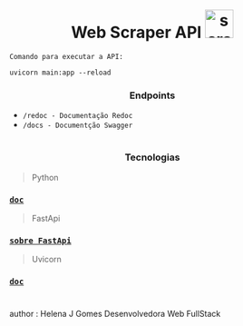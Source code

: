 <h1 align = "center">
	Web Scraper API <img src='https://www.svgrepo.com/show/490910/scraper.svg' alt='scraper' width='50px' height='50px'/> 
</h1>



``Comando para executar a API:``

```
uvicorn main:app --reload
```

<h3 align = "center">
	Endpoints
</h3>


- `` /redoc - Documentação Redoc ``
- `` /docs - Documentção Swagger ``
	

#

<h3 align = "center">
	Tecnologias
</h3>

> Python

  ### [`doc`](https://docs.python.org/3/)

> FastApi

  ### [`sobre FastApi`](https://www.treinaweb.com.br/blog/o-que-e-fastapi)

> Uvicorn

  ### [`doc`](https://www.uvicorn.org/)

  #

  author : Helena J Gomes Desenvolvedora Web FullStack
